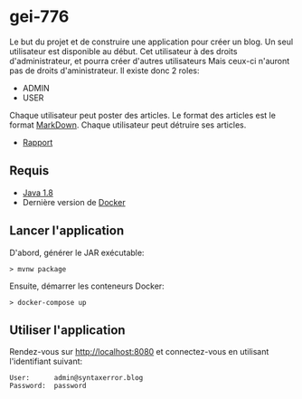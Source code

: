 # gei-776

Le but du projet et de construire une application pour créer un blog.
Un seul utilisateur est disponible au début. 
Cet utilisateur à des droits d'administrateur, et pourra créer d'autres utilisateurs
Mais ceux-ci n'auront pas de droits d'aministrateur.
Il existe donc 2 roles:

* ADMIN
* USER

Chaque utilisateur peut poster des articles.
Le format des articles est le format [MarkDown](https://en.wikipedia.org/wiki/Markdown).
Chaque utilisateur peut détruire ses articles.

* [Rapport](doc/index.md)

## Requis

* [Java 1.8](https://www.oracle.com/technetwork/java/javase/downloads/jdk8-downloads-2133151.html)
* Dernière version de [Docker](https://store.docker.com/search?type=edition&offering=community)

## Lancer l'application

D'abord, générer le JAR exécutable:

```
> mvnw package
```

Ensuite, démarrer les conteneurs Docker:

```
> docker-compose up
```

## Utiliser l'application

Rendez-vous sur [http://localhost:8080](http://localhost:8080) et connectez-vous en utilisant l'identifiant suivant:

```
User:      admin@syntaxerror.blog
Password:  password
```
